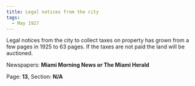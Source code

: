 ```yaml
---  
title: Legal notices from the city  
tags:  
  - May 1927  
---  
```

  
Legal notices from the city to collect taxes on property has grown from a few pages in 1925 to 63 pages. If the taxes are not paid the land will be auctioned.  
  
Newspapers: **Miami Morning News or The Miami Herald**  
  
Page: **13**, Section: **N/A** 
